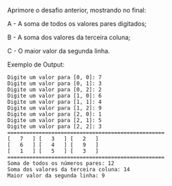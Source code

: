 Aprimore o desafio anterior, mostrando no final:

A - A soma de todos os valores pares digitados;

B - A soma dos valores da terceira coluna;

C - O maior valor da segunda linha.

Exemplo de Output:
~~~
Digite um valor para [0, 0]: 7
Digite um valor para [0, 1]: 3
Digite um valor para [0, 2]: 2
Digite um valor para [1, 0]: 6
Digite um valor para [1, 1]: 4
Digite um valor para [1, 2]: 9
Digite um valor para [2, 0]: 1
Digite um valor para [2, 1]: 5
Digite um valor para [2, 2]: 3
==================================================
[   7   ] [   3   ] [   2   ] 
[   6   ] [   4   ] [   9   ] 
[   1   ] [   5   ] [   3   ] 
==================================================
Soma de todos os números pares: 12
Soma dos valores da terceira coluna: 14
Maior valor da segunda linha: 9
~~~